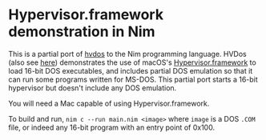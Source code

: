 Hypervisor.framework demonstration in Nim
===

This is a partial port of [hvdos](https://github.com/mist64/hvdos) to the Nim programming language. HVDos (also see [here](https://www.pagetable.com/?p=764)) demonstrates the use of macOS's [Hypervisor.framework](https://developer.apple.com/documentation/hypervisor) to load 16-bit DOS executables, and includes partial DOS emulation so that it can run some programs written for MS-DOS. This partial port starts a 16-bit hypervisor but doesn't include any DOS emulation.

You will need a Mac capable of using Hypervisor.framework.

To build and run, `nim c --run main.nim <image>` where `image` is a DOS `.COM` file, or indeed any 16-bit program with an entry point of 0x100.

